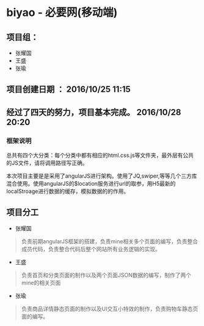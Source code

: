 # biyao - 必要网(移动端)

## 项目组：
  * 张耀国
  * 王盛
  * 张瑜

## 项目创建日期 ： 2016/10/25 11:15

## 经过了四天的努力，项目基本完成。 2016/10/28 20:20



### 框架说明

总共有四个大分类：每个分类中都有相应的html.css.js等文件夹，最外层有公共的JS文件，请将调用路径写正确。

本次项目主要是是采用了angularJS进行架构。使用了JQ,swiper,等等几个三方库混合使用。使用angularJS的$location服务进行url的取参，用H5最新的localStroage进行数据的缓存，模拟数据的的作用。


## 项目分工

* 张耀国
> 负责前期angularJS框架的搭建，负责mine相关多个页面的编写，负责整合成员代码，负责整合代码后整个网站所有业务逻辑的实现。
  
* 王盛
> 负责首页和分类页面的制作以及两个页面JSON数据的编写，制作了两个mine的相关页面

* 张瑜
> 负责商品详情静态页面的制作以及UI交互小特效的制作，负责购物车静态页面的编写。
